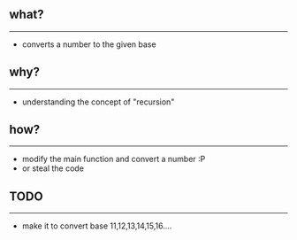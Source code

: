 ## what?
---
- converts a number to the given base

## why?
---
- understanding the concept of "recursion"

## how?
---
- modify the main function and convert a number :P
- or steal the code

## TODO
---
- make it to convert base 11,12,13,14,15,16....
